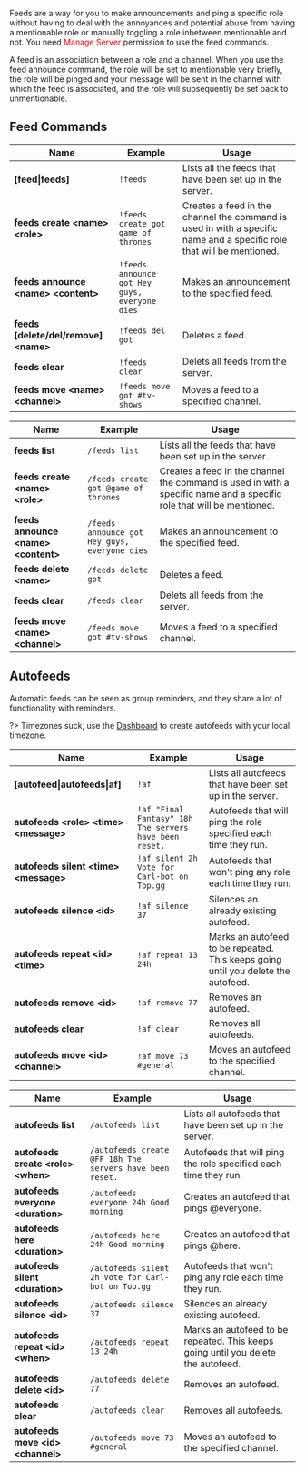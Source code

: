 Feeds are a way for you to make announcements and ping a specific role without having to deal with the annoyances and potential abuse from having a mentionable role or manually toggling a role inbetween mentionable and not. You need <span style="color: red;">Manage Server</span> permission to use the feed commands.

A feed is an association between a role and a channel. When you use the feed announce command, the role will be set to mentionable very briefly, the role will be pinged and your message will be sent in the channel with which the feed is associated, and the role will subsequently be set back to unmentionable.

## Feed Commands

<!-- tabs:start -->

<!-- tab:Prefix Commands -->
| Name              | Example           | Usage                                                                         |
| ----------------- | ----------------- | ----------------------------------------------------------------------------- |
| **[feed\|feeds]** | `!feeds`          | Lists all the feeds that have been set up in the server.                      |
| **feeds create \<name> \<role>** | `!feeds create got game of thrones` | Creates a feed in the channel the command is used in with a specific name and a specific role that will be mentioned. |
| **feeds announce \<name> \<content>** | `!feeds announce got Hey guys, everyone dies` | Makes an announcement to the specified feed. |
| **feeds [delete/del/remove] \<name>** | `!feeds del got` | Deletes a feed.                                            |
| **feeds clear**   | `!feeds clear`    | Delets all feeds from the server.                                             |
| **feeds move \<name> \<channel>** | `!feeds move got #tv-shows` | Moves a feed to a specified channel.                |

<!-- tab:Slash Commands -->
| Name              | Example           | Usage                                                                         |
| ----------------- | ----------------- | ----------------------------------------------------------------------------- |
| **feeds list**    | `/feeds list`     | Lists all the feeds that have been set up in the server.                      |
| **feeds create \<name> \<role>** | `/feeds create got @game of thrones` | Creates a feed in the channel the command is used in with a specific name and a specific role that will be mentioned. |
| **feeds announce \<name> \<content>** | `/feeds announce got Hey guys, everyone dies` | Makes an announcement to the specified feed. |
| **feeds delete \<name>** | `/feeds delete got` | Deletes a feed.                                                      |
| **feeds clear**   | `/feeds clear`    | Delets all feeds from the server.                                             |
| **feeds move \<name> \<channel>** | `/feeds move got #tv-shows` | Moves a feed to a specified channel.                |

<!-- tabs:end -->


## Autofeeds

Automatic feeds can be seen as group reminders, and they share a lot of functionality with reminders.

?> Timezones suck, use the [Dashboard](https://carl.gg) to create autofeeds with your local timezone.

<!-- tabs:start -->

<!-- tab:Prefix Commands -->
| Name              | Example           | Usage                                                                         |
| ----------------- | ----------------- | ----------------------------------------------------------------------------- |
| **[autofeed\|autofeeds\|af]** | `!af` | Lists all autofeeds that have been set up in the server.                      |
| **autofeeds \<role> \<time> \<message>** | `!af "Final Fantasy" 18h The servers have been reset.` | Autofeeds that will ping the role specified each time they run. |
| **autofeeds silent \<time> \<message>** | `!af silent 2h Vote for Carl-bot on Top.gg` | Autofeeds that won't ping any role each time they run. |
| **autofeeds silence \<id>** | `!af silence 37` | Silences an already existing autofeed.                               |
| **autofeeds repeat \<id> \<time>** | `!af repeat 13 24h` | Marks an autofeed to be repeated. This keeps going until you delete the autofeed. |
| **autofeeds remove \<id>** | `!af remove 77` | Removes an autofeed.                                                   |
| **autofeeds clear** | `!af clear`     | Removes all autofeeds.                                                        |
| **autofeeds move \<id> \<channel>** | `!af move 73 #general` | Moves an autofeed to the specified channel.            |

<!-- tab:Slash Commands -->
| Name              | Example           | Usage                                                                         |
| ----------------- | ----------------- | ----------------------------------------------------------------------------- |
| **autofeeds list**| `/autofeeds list` | Lists all autofeeds that have been set up in the server.                      |
| **autofeeds create \<role> \<when>** | `/autofeeds create @FF 18h The servers have been reset.` | Autofeeds that will ping the role specified each time they run. |\
| **autofeeds everyone \<duration>** | `/autofeeds everyone 24h Good morning` | Creates an autofeed that pings @everyone. |
| **autofeeds here \<duration>** | `/autofeeds here 24h Good morning` | Creates an autofeed that pings @here.           |
| **autofeeds silent \<duration>** | `/autofeeds silent 2h Vote for Carl-bot on Top.gg` | Autofeeds that won't ping any role each time they run. |
| **autofeeds silence \<id>** | `/autofeeds silence 37` | Silences an already existing autofeed.                        |
| **autofeeds repeat \<id> \<when>** | `/autofeeds repeat 13 24h` | Marks an autofeed to be repeated. This keeps going until you delete the autofeed. |
| **autofeeds delete \<id>** | `/autofeeds delete 77` | Removes an autofeed.                                            |
| **autofeeds clear** | `/autofeeds clear` | Removes all autofeeds.                                                     |
| **autofeeds move \<id> \<channel>** | `/autofeeds move 73 #general` | Moves an autofeed to the specified channel.     |

<!-- tabs:end -->